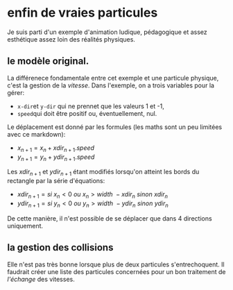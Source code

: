 # enfin de vraies particules

Je suis parti d'un exemple d'animation ludique, pédagogique et assez esthétique assez loin des réalités physiques.

## le modèle original.

La différenece fondamentale entre cet exemple et une particule physique, c'est la gestion de la *vitesse*. Dans l'exemple, on a trois variables pour la gérer:
- `x-dir`et `y-dir` qui ne prennet que les valeurs 1 et -1,
- `speed`qui doit être positif ou, éventuellement, nul.

Le déplacement est donné par les formules (les maths sont un peu limitées avec ce markdown):
- $x_{n+1} = x_n+xdir_{n+1}.speed$
- $y_{n+1} = y_n+ydir_{n+1}.speed$

Les $xdir_{n+1}$ et $ydir_{n+1}$ étant modifiés lorsqu'on atteint les bords du rectangle par la série d'équations:
- $xdir_{n+1}= si\ x_n < 0\ ou\ x_n > width\ -xdir_n\ sinon\ xdir_n$
- $ydir_{n+1}= si\ y_n < 0\ ou\ y_n > width\ -ydir_n\ sinon\ ydir_n$

De cette manière, il n'est possible de se déplacer que dans 4 directions uniquement.

## la gestion des collisions

Elle n'est pas très bonne lorsque plus de deux particules s'entrechoquent. Il faudrait créer une liste des particules concernées pour un bon traitement de *l'échange* des vitesses.